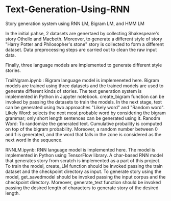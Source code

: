# Text-Generation-Using-RNN
Story generation system using RNN LM, Bigram LM, and HMM LM

In the initial pahse, 2 datasets are genertaed by collecting Shakespeare's story Othello and Macbeth.
Moreover, to generate a different style of story "Harry Potter and Philosopher's stone" story is collected to form a different dataset.
Data preprocessing steps are carried out to clean the raw input data.

Finally, three language models are implemented to generate different style stories.

TrailNgram.ipynb : Bigram language model is implemeneted here.
            Bigram models are trained using three datasets and the trained models are used to generate different kinds of stories.
            The text generation system is implemented in Python in Jupyter notebook. 
            create_bigram function can be invoked by passing the datasets to train the models.
            In the next stage, text can be generated using two approaches "Likely word" and "Random word".
            Likely Word: selects the next most probable word by considering the bigram grammar; only short length sentences can be generated using it. 
            Ranodm Word: To randomize the generated text. Cumulative probaility is computed on top of the bigram probability. Moreover, a random number between 0 and 1 is     generated, and the word that falls in the zone is considered as the next word in the sequence.
            
 RNNLM.ipynb: RNN language model is implemented here. The model is implemented in Python using TensorFlow library. A char-based RNN model that generates story from scratch is implemented as a part of this project. To train the model, create_LM function should be invoked passing the train dataset and the checkpoint directory as input.
 To generate story using the model, get_savedmodel should be invoked passing the input corpus and the checkpoint directory. Moreover, generate_text function should be invoked passing the desired length of characters to generate story of the desired length.
          
         

